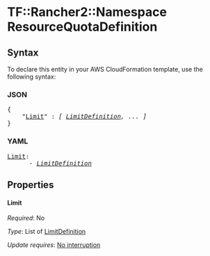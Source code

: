 # TF::Rancher2::Namespace ResourceQuotaDefinition

## Syntax

To declare this entity in your AWS CloudFormation template, use the following syntax:

### JSON

<pre>
{
    "<a href="#limit" title="Limit">Limit</a>" : <i>[ <a href="limitdefinition.md">LimitDefinition</a>, ... ]</i>
}
</pre>

### YAML

<pre>
<a href="#limit" title="Limit">Limit</a>: <i>
      - <a href="limitdefinition.md">LimitDefinition</a></i>
</pre>

## Properties

#### Limit

_Required_: No

_Type_: List of <a href="limitdefinition.md">LimitDefinition</a>

_Update requires_: [No interruption](https://docs.aws.amazon.com/AWSCloudFormation/latest/UserGuide/using-cfn-updating-stacks-update-behaviors.html#update-no-interrupt)

